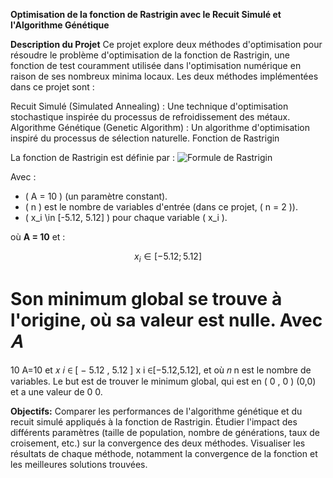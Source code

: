 **Optimisation de la fonction de Rastrigin avec le Recuit Simulé et l'Algorithme Génétique**

**Description du Projet**
Ce projet explore deux méthodes d'optimisation pour résoudre le problème d'optimisation de la fonction de Rastrigin, une fonction de test couramment utilisée dans l'optimisation numérique en raison de ses nombreux minima locaux. Les deux méthodes implémentées dans ce projet sont :

Recuit Simulé (Simulated Annealing) : Une technique d'optimisation stochastique inspirée du processus de refroidissement des métaux.
Algorithme Génétique (Genetic Algorithm) : Un algorithme d'optimisation inspiré du processus de sélection naturelle.
Fonction de Rastrigin

La fonction de Rastrigin est définie par :
![Formule de Rastrigin](path/to/rastrigin_formula.png)

Avec :

- \( A = 10 \) (un paramètre constant).
- \( n \) est le nombre de variables d'entrée (dans ce projet, \( n = 2 \)).
- \( x_i \in [-5.12, 5.12] \) pour chaque variable \( x_i \).




où **A = 10** et :

$$
x_i \in [-5.12 ; 5.12]
$$

Son **minimum global** se trouve à **l'origine**, où sa valeur est **nulle**.
Avec 
𝐴
=
10
A=10 et 
𝑥
𝑖
∈
[
−
5.12
,
5.12
]
x 
i
 ∈[−5.12,5.12], et où 
𝑛
n est le nombre de variables. Le but est de trouver le minimum global, qui est en 
(
0
,
0
)
(0,0) et a une valeur de 
0
0.

**Objectifs:**
Comparer les performances de l'algorithme génétique et du recuit simulé appliqués à la fonction de Rastrigin.
Étudier l'impact des différents paramètres (taille de population, nombre de générations, taux de croisement, etc.) sur la convergence des deux méthodes.
Visualiser les résultats de chaque méthode, notamment la convergence de la fonction et les meilleures solutions trouvées.
